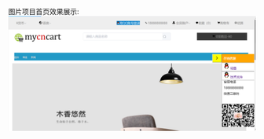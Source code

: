 图片项目首页效果展示:
![image](https://github.com/zuoluo1314/wintopay/blob/master/src/assets/images/home1.png)
